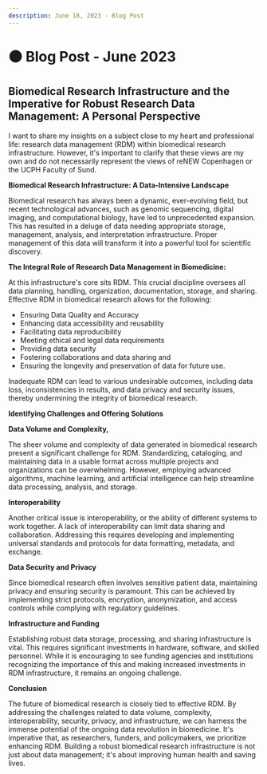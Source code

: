 ```yaml
---
description: June 18, 2023 - Blog Post
---
```


# 🟠 Blog Post - June 2023

## Biomedical Research Infrastructure and the Imperative for Robust Research Data Management: A Personal Perspective

I want to share my insights on a subject close to my heart and professional life: research data management (RDM) within biomedical research infrastructure. However, it's important to clarify that these views are my own and do not necessarily represent the views of reNEW Copenhagen or the UCPH Faculty of Sund.



**Biomedical Research Infrastructure: A Data-Intensive Landscape**&#x20;

Biomedical research has always been a dynamic, ever-evolving field, but recent technological advances, such as genomic sequencing, digital imaging, and computational biology, have led to unprecedented expansion. This has resulted in a deluge of data needing appropriate storage, management, analysis, and interpretation infrastructure. Proper management of this data will transform it into a powerful tool for scientific discovery.

**The Integral Role of Research Data Management in Biomedicine:**&#x20;

At this infrastructure's core sits RDM. This crucial discipline oversees all data planning, handling, organization, documentation, storage, and sharing. Effective RDM in biomedical research allows for the following:

* Ensuring Data Quality and Accuracy
* Enhancing data accessibility and reusability
* Facilitating data reproducibility
* Meeting ethical and legal data requirements
* Providing data security
* Fostering collaborations and data sharing and
* Ensuring the longevity and preservation of data for future use.



Inadequate RDM can lead to various undesirable outcomes, including data loss, inconsistencies in results, and data privacy and security issues, thereby undermining the integrity of biomedical research.

**Identifying Challenges and Offering Solutions**

**Data Volume and Complexity,**&#x20;

The sheer volume and complexity of data generated in biomedical research present a significant challenge for RDM. Standardizing, cataloging, and maintaining data in a usable format across multiple projects and organizations can be overwhelming. However, employing advanced algorithms, machine learning, and artificial intelligence can help streamline data processing, analysis, and storage.

**Interoperability**&#x20;

Another critical issue is interoperability, or the ability of different systems to work together. A lack of interoperability can limit data sharing and collaboration. Addressing this requires developing and implementing universal standards and protocols for data formatting, metadata, and exchange.

**Data Security and Privacy**&#x20;

Since biomedical research often involves sensitive patient data, maintaining privacy and ensuring security is paramount. This can be achieved by implementing strict protocols, encryption, anonymization, and access controls while complying with regulatory guidelines.

**Infrastructure and Funding**&#x20;

Establishing robust data storage, processing, and sharing infrastructure is vital. This requires significant investments in hardware, software, and skilled personnel. While it is encouraging to see funding agencies and institutions recognizing the importance of this and making increased investments in RDM infrastructure, it remains an ongoing challenge.

**Conclusion**&#x20;

The future of biomedical research is closely tied to effective RDM. By addressing the challenges related to data volume, complexity, interoperability, security, privacy, and infrastructure, we can harness the immense potential of the ongoing data revolution in biomedicine. It's imperative that, as researchers, funders, and policymakers, we prioritize enhancing RDM. Building a robust biomedical research infrastructure is not just about data management; it's about improving human health and saving lives.
